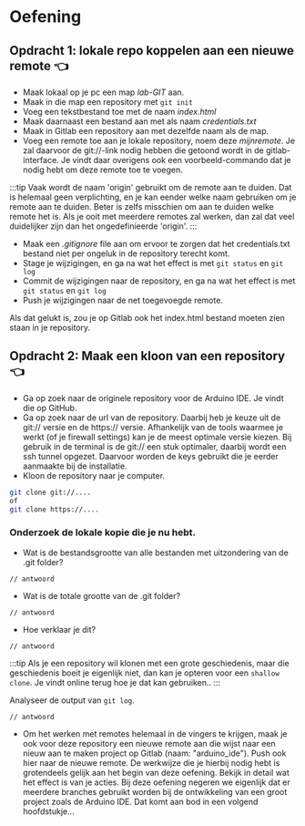 # Oefening

## Opdracht 1: lokale repo koppelen aan een nieuwe remote 👈

* Maak lokaal op je pc een map *lab-GIT* aan.
* Maak in die map een repository met `git init`
* Voeg een tekstbestand toe met de naam *index.html*
* Maak daarnaast een bestand aan met als naam *credentials.txt*
* Maak in Gitlab een repository aan met dezelfde naam als de map.
* Voeg een remote toe aan je lokale repository, noem deze *mijnremote*. Je zal daarvoor de git://-link nodig hebben die getoond wordt in de gitlab-interface. Je vindt daar overigens ook een voorbeeld-commando dat je nodig hebt om deze remote toe te voegen. 

:::tip 
Vaak wordt de naam 'origin' gebruikt om de remote aan te duiden. Dat is helemaal geen verplichting, en je kan eender welke naam gebruiken om je remote aan te duiden. Beter is zelfs misschien om aan te duiden welke remote het is. Als je ooit met meerdere remotes zal werken, dan zal dat veel duidelijker zijn dan het ongedefinieerde 'origin'.
:::

* Maak een *.gitignore* file aan om ervoor te zorgen dat het credentials.txt bestand niet per ongeluk in de repository terecht komt.
* Stage je wijzigingen, en ga na wat het effect is met `git status` en `git log`
* Commit de wijzigingen naar de repository, en ga na wat het effect is met `git status` en `git log`
* Push je wijzigingen naar de net toegevoegde remote.

Als dat gelukt is, zou je op Gitlab ook het index.html bestand moeten zien staan in je repository.

## Opdracht 2: Maak een kloon van een repository 👈

* Ga op zoek naar de originele repository voor de Arduino IDE. Je vindt die op GitHub.
* Ga op zoek naar de url van de repository. Daarbij heb je keuze uit de git:// versie en de https:// versie. Afhankelijk van de tools waarmee je werkt (of je firewall settings) kan je de meest optimale versie kiezen. Bij gebruik in de terminal is de git:// een stuk optimaler, daarbij wordt een ssh tunnel opgezet.
Daarvoor worden de keys gebruikt die je eerder aanmaakte bij de installatie.
* Kloon de repository naar je computer.

```bash
git clone git://....
of 
git clone https://....
```

### Onderzoek de lokale kopie die je nu hebt.

* Wat is de bestandsgrootte van alle bestanden met uitzondering van de .git folder?

```
// antwoord
```

* Wat is de totale grootte van de .git folder?

```
// antwoord
```

* Hoe verklaar je dit?

```
// antwoord
```

:::tip 
Als je een repository wil klonen met een grote geschiedenis, maar die geschiedenis boeit je eigenlijk niet, dan kan je opteren voor een `shallow clone`. Je vindt online terug hoe je dat kan gebruiken..
:::

Analyseer de output van `git log`. 
```
// antwoord
``` 

* Om het werken met remotes helemaal in de vingers te krijgen, maak je ook voor deze repository een nieuwe remote aan die wijst naar een nieuw aan te maken project op Gitlab (naam: "arduino_ide"). Push ook hier naar de nieuwe remote.
De werkwijze die je hierbij nodig hebt is grotendeels gelijk aan het begin van deze oefening.
Bekijk in detail wat het effect is van je acties. 
Bij deze oefening negeren we eigenlijk dat er meerdere branches gebruikt worden bij de ontwikkeling van een groot project zoals de Arduino IDE. Dat komt aan bod in een volgend hoofdstukje...
